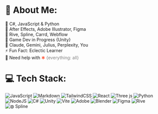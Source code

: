 # 💫 About Me:
🌱 C#, JavaScript & Python <br>
🎨 After Effects, Adobe Illustrator, Figma <br>
🧰 Rive, Spline, Carrd, Webflow <br>
🔭 Game Dev in Progress {Unity} <br>
🤖 Claude, Gemini, Julius, Perplexity, You <br>
⚡ Fun Fact: Eclectic Learner <br>
🤝 Need help with <span style="color: tomato;">✱</span> <span style="color: gray;">{everything: all}</span> <br>


# 💻 Tech Stack:

![JavaScript](https://img.shields.io/badge/javascript-%23323330.svg?style=for-the-badge&logo=javascript&logoColor=%23F7DF1E)
![Markdown](https://img.shields.io/badge/markdown-%23000000.svg?style=for-the-badge&logo=markdown&logoColor=white)
![TailwindCSS](https://img.shields.io/badge/tailwindcss-%2338B2AC.svg?style=for-the-badge&logo=tailwind-css&logoColor=white)
![React](https://img.shields.io/badge/react-%2320232a.svg?style=for-the-badge&logo=react&logoColor=%2361DAFB)
![Three js](https://img.shields.io/badge/threejs-black?style=for-the-badge&logo=three.js&logoColor=white)
![Python](https://img.shields.io/badge/python-3670A0?style=for-the-badge&logo=python&logoColor=ffdd54)
![NodeJS](https://img.shields.io/badge/node.js-6DA55F?style=for-the-badge&logo=node.js&logoColor=white)
![C#](https://img.shields.io/badge/c%23-%23239120.svg?style=for-the-badge&logo=csharp&logoColor=white)
![Unity](https://img.shields.io/badge/unity-%23000000.svg?style=for-the-badge&logo=unity&logoColor=white)
![Vite](https://img.shields.io/badge/vite-%23646CFF.svg?style=for-the-badge&logo=vite&logoColor=white)
![Adobe](https://img.shields.io/badge/adobe-%23FF0000.svg?style=for-the-badge&logo=adobe&logoColor=white)
![Blender](https://img.shields.io/badge/blender-%23F5792A.svg?style=for-the-badge&logo=blender&logoColor=white)
![Figma](https://img.shields.io/badge/figma-%23F24E1E.svg?style=for-the-badge&logo=figma&logoColor=white)
![Rive](https://img.shields.io/badge/Rive-00E4FF?style=for-the-badge&logo=rive&logoColor=white)
![◍ Spline](https://img.shields.io/badge/Spline-FF6B6B?style=for-the-badge&logo=spline&logoColor=white)

<!-- 
# 📊 GitHub Stats:
![](https://github-readme-stats.vercel.app/api?username=ajibolagenius&theme=tokyonight&hide_border=true&include_all_commits=false&count_private=true)<br/>
![](https://github-readme-streak-stats.herokuapp.com/?user=ajibolagenius&theme=tokyonight&hide_border=true)<br/>
![](https://github-readme-stats.vercel.app/api/top-langs/?username=ajibolagenius&theme=tokyonight&hide_border=false&include_all_commits=false&count_private=true&layout=compact)

## 🏆 GitHub Trophies
![](https://github-profile-trophy.vercel.app/?username=ajibolagenius&theme=radical&no-frame=false&no-bg=false&margin-w=4)
-->
<!-- Proudly created with GPRM ( https://gprm.itsvg.in ) -->
